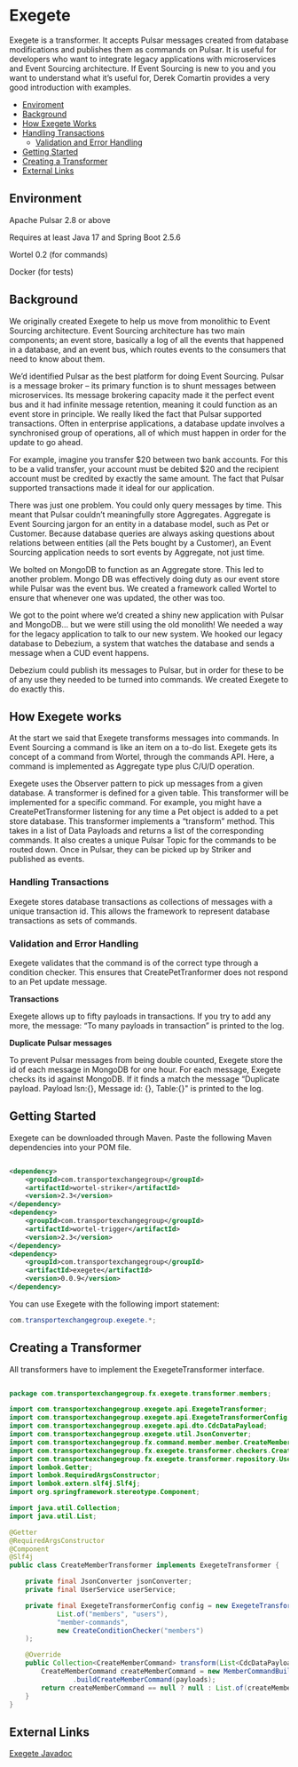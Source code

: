 # Exegete



Exegete is a transformer. It accepts Pulsar messages created from database modifications and publishes them as commands on Pulsar.  It is useful for developers who want to integrate legacy applications with microservices and Event Sourcing architecture.  If Event Sourcing is new to you and you want to understand what it’s useful for, Derek Comartin provides a very good introduction with examples.

- [Enviroment](#enviroment)
- [Background](#background)
- [How Exegete Works](#how-exegete-works)
- [Handling Transactions](#handling-transactions)
    * [Validation and Error Handling](#validation-and-error-handling)
- [Getting Started](#getting-started)
- [Creating a Transformer](#creating-a-transformer)
- [External Links](#external-links)



## Environment

Apache Pulsar 2.8 or above

Requires at least Java 17 and Spring Boot 2.5.6

Wortel 0.2 (for commands)

Docker (for tests)



## Background

We originally created Exegete to help us move from monolithic to Event Sourcing architecture.  Event Sourcing architecture has two main components; an event store, basically a log of all the events that happened in a database, and an event bus, which routes events to the consumers that need to know about them.

We’d identified Pulsar as the best platform for doing Event Sourcing. Pulsar is a message broker – its primary function is to shunt messages between microservices.  Its message brokering capacity made it the perfect event bus and it had infinite message retention, meaning it could function as an event store in principle.  We really liked the fact that Pulsar supported transactions. Often in enterprise applications, a database update involves a synchronised group of operations, all of which must happen in order for the update to go ahead.

For example, imagine you transfer $20 between two bank accounts.  For this to be a valid transfer, your account must be debited $20 and the recipient account must be credited by exactly the same amount.  The fact that Pulsar supported transactions made it ideal for our application.

There was just one problem. You could only query messages by time. This meant that Pulsar couldn’t meaningfully store Aggregates. Aggregate is Event Sourcing jargon for an entity in a database model, such as Pet or Customer.  Because database queries are always asking questions about relations between entities (all the Pets bought by a Customer), an Event Sourcing application needs to sort events by Aggregate, not just time.



We bolted on MongoDB to function as an Aggregate store.  This led to another problem. Mongo DB was effectively doing duty as our event store while Pulsar was the event bus. We created a framework called Wortel to ensure that whenever one was updated, the other was too.

We got to the point where we’d created a shiny new application with Pulsar and MongoDB… but we were still using the old monolith!  We needed a way for the legacy application to talk to our new system. We hooked our legacy database to Debezium, a system that watches the database and sends a message when a CUD event happens.

Debezium could publish its messages to Pulsar, but in order for these to be of any use they needed to be turned into commands.  We created Exegete to do exactly this.

## How Exegete works

At the start we said that Exegete transforms messages into commands. In Event Sourcing a command is like an item on a to-do list.  Exegete gets its concept of a command from Wortel, through the commands API. Here, a command is implemented as Aggregate type plus C/U/D operation.

Exegete uses the Observer pattern to pick up messages from a given database. A transformer is defined for a given table. This transformer will be implemented for a specific command. For example, you might have a CreatePetTransformer listening for any time a Pet object is added to a pet store database. This transformer implements a “transform” method. This takes in a list of Data Payloads and returns a list of the corresponding commands. It also creates a unique Pulsar Topic for the commands to be routed down. Once in Pulsar, they can be picked up by Striker and published as events.

### Handling Transactions

Exegete stores database transactions as collections of messages with a unique transaction id. This allows the framework to represent database transactions as sets of commands.



### Validation and Error Handling

Exegete validates that the command is of the correct type through a condition checker.  This ensures that CreatePetTranformer does not respond to an Pet update message.

**Transactions**

Exegete allows up to fifty payloads in transactions. If you try to add any more, the message: “To many payloads in transaction” is printed to the log.

**Duplicate Pulsar messages**

To prevent Pulsar messages from being double counted, Exegete store the id of each message in MongoDB for one hour. For each message, Exegete checks its id against MongoDB. If it finds a match the message “Duplicate payload. Payload lsn:{}, Message id: {}, Table:{}" is printed to the log.





## Getting Started



Exegete can be downloaded through Maven. Paste the following Maven dependencies into your POM file.

```xml

<dependency>
    <groupId>com.transportexchangegroup</groupId>
    <artifactId>wortel-striker</artifactId>
    <version>2.3</version>
</dependency>
<dependency>
    <groupId>com.transportexchangegroup</groupId>
    <artifactId>wortel-trigger</artifactId>
    <version>2.3</version>
</dependency>
<dependency>
    <groupId>com.transportexchangegroup</groupId>
    <artifactId>exegete</artifactId>
    <version>0.0.9</version>
</dependency>

```

You can use Exegete with the following import statement:

```java
com.transportexchangegroup.exegete.*;
```

## Creating a Transformer

All transformers have to implement the ExegeteTransformer interface.
```java

package com.transportexchangegroup.fx.exegete.transformer.members;

import com.transportexchangegroup.exegete.api.ExegeteTransformer;
import com.transportexchangegroup.exegete.api.ExegeteTransformerConfig;
import com.transportexchangegroup.exegete.api.dto.CdcDataPayload;
import com.transportexchangegroup.exegete.util.JsonConverter;
import com.transportexchangegroup.fx.command.member.member.CreateMemberCommand;
import com.transportexchangegroup.fx.exegete.transformer.checkers.CreateConditionChecker;
import com.transportexchangegroup.fx.exegete.transformer.repository.UserService;
import lombok.Getter;
import lombok.RequiredArgsConstructor;
import lombok.extern.slf4j.Slf4j;
import org.springframework.stereotype.Component;

import java.util.Collection;
import java.util.List;

@Getter
@RequiredArgsConstructor
@Component
@Slf4j
public class CreateMemberTransformer implements ExegeteTransformer {

    private final JsonConverter jsonConverter;
    private final UserService userService;

    private final ExegeteTransformerConfig config = new ExegeteTransformerConfig(
            List.of("members", "users"),
            "member-commands",
            new CreateConditionChecker("members")
    );

    @Override
    public Collection<CreateMemberCommand> transform(List<CdcDataPayload> payloads) {
        CreateMemberCommand createMemberCommand = new MemberCommandBuilder(jsonConverter, userService)
                .buildCreateMemberCommand(payloads);
        return createMemberCommand == null ? null : List.of(createMemberCommand);
    }
}
```

## External Links

[Exegete Javadoc](exegete-doc/index.html)